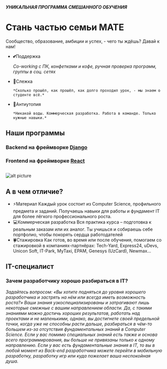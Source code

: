 #### *УНИКАЛЬНАЯ ПРОГРАММА СМЕШАННОГО ОБУЧЕНИЯ*
##
# Стань частью семьи MATE
Сообщество, образование, амбиции и успех, - чего ты ждёшь? Давай к нам!
    

- 💕Поддержка 

     *Co-working с ПК, конфетками и кофе, ручная проверка программ, группы в соц. сетях*

- 👀Слежка

      *Сколько прошёл, как прошёл, как долго проходил урок, - мы знаем о студенте всё.* 
    
- 🌹Антиутопия

      *Никакой воды. Коммерческая разработка. Работа в команде. Только нужные навыки.*
      


## Наши программы

### Backend на фреймворке [Django](https://github.com/MATE-Education/backend-with-django)
### Frontend на фреймворке [React](https://github.com/MATE-Education/frontend-with-react)
##
![alt picture](https://github.com/MATE-Education/about-mate/blob/main/for_whom.svg)

## А в чем отличие?

- ⚡Материал
        Каждый урок состоит из Computer Science, профильного предмета и заданий. Получаешь навыки для работы и фундамент IT для более лёгкого профессионального роста.
- 💻Коммерческая разработка
        Вся практика курса – подготовка к реальным заказам или их аналог. Ты учишься и собираешь себе портфолио, чтобы покорять сердца работодателей
- 🍀Стажировка
        Как готов, во время или после обучения, помогаем со стажировкой в компаниях-партнёрах: Tech-Yard, Express24, uDevs, Unicon Soft, IT-Park, MyTaxi, EPAM, Genesys (UzCard), Newmax…

## IT-специалист
### Зачем разработчику хорошо разбираться в IT? 

*Задайтесь вопросом: «Вы хотите подняться до уровня хорошего разработчика и застрять на нём или всегда иметь возможность роста?»  Ваши знания узкоспециализированы и затрагивают лишь некоторые смежные с вашим направлением области. Да, с такими знаниями можно достичь хороших результатов, работать над проектами и не маленькими, однако, вы достигнете своей предельной точки, когда уже не способны расти дальше, разбираться в чём-то большем из-за отсутствия фундаментальных знаний в Computer Science.
Если у вас помимо специальных знаний есть также и основа всего программирования,  вы больше не привязаны только к одному направлению. Если у вас есть фундаментальные знания в IT, то вы в любой момент из Back-end разработчика можете перейти в мобильную разработку, разработку игр или куда пожелает ваша неспокойная душа.*


     
